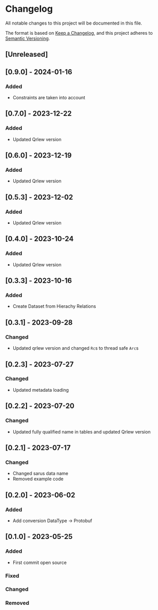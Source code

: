 # Changelog

All notable changes to this project will be documented in this file.

The format is based on [Keep a Changelog](https://keepachangelog.com/en/1.0.0/),
and this project adheres to [Semantic Versioning](https://semver.org/spec/v2.0.0.html).

## [Unreleased]
## [0.9.0] - 2024-01-16
### Added
- Constraints are taken into account

## [0.7.0] - 2023-12-22
### Added
- Updated Qrlew version

## [0.6.0] - 2023-12-19
### Added
- Updated Qrlew version

## [0.5.3] - 2023-12-02
### Added
- Updated Qrlew version

## [0.4.0] - 2023-10-24
### Added
- Updated Qrlew version

## [0.3.3] - 2023-10-16
### Added
- Create Dataset from Hierachy Relations

## [0.3.1] - 2023-09-28
### Changed
- Updated qrlew version and changed `Rc`s to thread safe `Arc`s

## [0.2.3] - 2023-07-27
### Changed
- Updated metadata loading

## [0.2.2] - 2023-07-20
### Changed
- Updated fully qualified name in tables and updated Qrlew version

## [0.2.1] - 2023-07-17
### Changed
- Changed sarus data name
- Removed example code

## [0.2.0] - 2023-06-02
### Added
- Add conversion DataType -> Protobuf

## [0.1.0] - 2023-05-25

### Added
- First commit open source

### Fixed

### Changed

### Removed
